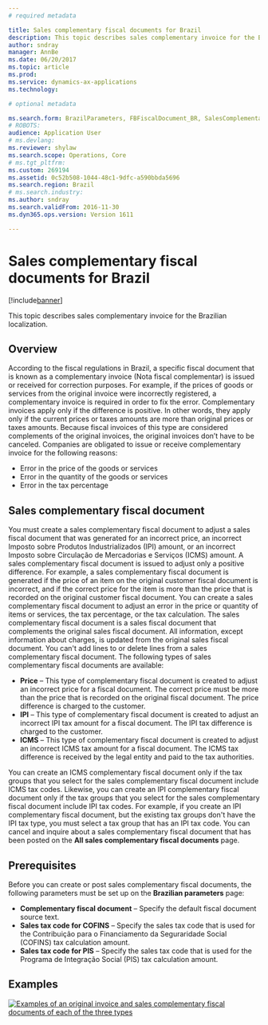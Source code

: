 ```yaml
---
# required metadata

title: Sales complementary fiscal documents for Brazil
description: This topic describes sales complementary invoice for the Brazilian localization.
author: sndray
manager: AnnBe
ms.date: 06/20/2017
ms.topic: article
ms.prod: 
ms.service: dynamics-ax-applications
ms.technology: 

# optional metadata

ms.search.form: BrazilParameters, FBFiscalDocument_BR, SalesComplementaryInvoice, SalesComplementaryInvoiceCancel_BR, SalesComplementaryInvoiceListPage
# ROBOTS: 
audience: Application User
# ms.devlang: 
ms.reviewer: shylaw
ms.search.scope: Operations, Core
# ms.tgt_pltfrm: 
ms.custom: 269194
ms.assetid: 0c52b508-1044-48c1-9dfc-a590bbda5696
ms.search.region: Brazil
# ms.search.industry: 
ms.author: sndray
ms.search.validFrom: 2016-11-30
ms.dyn365.ops.version: Version 1611

---
```


# Sales complementary fiscal documents for Brazil

[!include[banner](../includes/banner.md)]


This topic describes sales complementary invoice for the Brazilian localization.

Overview
--------

According to the fiscal regulations in Brazil, a specific fiscal document that is known as a complementary invoice (Nota fiscal complementar) is issued or received for correction purposes. For example, if the prices of goods or services from the original invoice were incorrectly registered, a complementary invoice is required in order to fix the error. Complementary invoices apply only if the difference is positive. In other words, they apply only if the current prices or taxes amounts are more than original prices or taxes amounts. Because fiscal invoices of this type are considered complements of the original invoices, the original invoices don’t have to be canceled. Companies are obligated to issue or receive complementary invoice for the following reasons:

-   Error in the price of the goods or services
-   Error in the quantity of the goods or services
-   Error in the tax percentage

## Sales complementary fiscal document
You must create a sales complementary fiscal document to adjust a sales fiscal document that was generated for an incorrect price, an incorrect Imposto sobre Produtos Industrializados (IPI) amount, or an incorrect Imposto sobre Circulação de Mercadorias e Serviços (ICMS) amount. A sales complementary fiscal document is issued to adjust only a positive difference. For example, a sales complementary fiscal document is generated if the price of an item on the original customer fiscal document is incorrect, and if the correct price for the item is more than the price that is recorded on the original customer fiscal document. You can create a sales complementary fiscal document to adjust an error in the price or quantity of items or services, the tax percentage, or the tax calculation. The sales complementary fiscal document is a sales fiscal document that complements the original sales fiscal document. All information, except information about charges, is updated from the original sales fiscal document. You can't add lines to or delete lines from a sales complementary fiscal document. The following types of sales complementary fiscal documents are available:

-   **Price** – This type of complementary fiscal document is created to adjust an incorrect price for a fiscal document. The correct price must be more than the price that is recorded on the original fiscal document. The price difference is charged to the customer.
-   **IPI** – This type of complementary fiscal document is created to adjust an incorrect IPI tax amount for a fiscal document. The IPI tax difference is charged to the customer.
-   **ICMS** – This type of complementary fiscal document is created to adjust an incorrect ICMS tax amount for a fiscal document. The ICMS tax difference is received by the legal entity and paid to the tax authorities.

You can create an ICMS complementary fiscal document only if the tax groups that you select for the sales complementary fiscal document include ICMS tax codes. Likewise, you can create an IPI complementary fiscal document only if the tax groups that you select for the sales complementary fiscal document include IPI tax codes. For example, if you create an IPI complementary fiscal document, but the existing tax groups don't have the IPI tax type, you must select a tax group that has an IPI tax code. You can cancel and inquire about a sales complementary fiscal document that has been posted on the **All sales complementary fiscal documents** page.

## Prerequisites
Before you can create or post sales complementary fiscal documents, the following parameters must be set up on the **Brazilian parameters** page:

-   **Complementary fiscal document** – Specify the default fiscal document source text.
-   **Sales tax code for COFINS** – Specify the sales tax code that is used for the Contribuição para o Financiamento da Seguraridade Social (COFINS) tax calculation amount.
-   **Sales tax code for PIS** – Specify the sales tax code that is used for the Programa de Integração Social (PIS) tax calculation amount.

## Examples
[![Examples of an original invoice and sales complementary fiscal documents of each of the three types](./media/salescomplementary-1024x409.png)](./media/salescomplementary.png)



